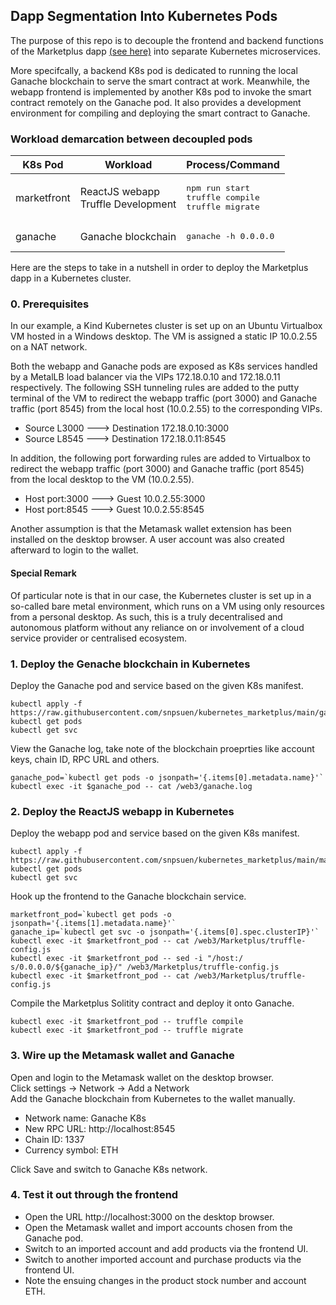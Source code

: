 ## Dapp Segmentation Into Kubernetes Pods
The purpose of this repo is to decouple the frontend and backend functions of the Marketplus dapp [(see here)](https://github.com/snpsuen/Marketplus) into separate Kubernetes microservices. 

More specifcally, a backend K8s pod is dedicated to running the local Ganache blockchain to serve the smart contract at work. Meanwhile, the webapp frontend is implemented by another K8s pod to invoke the smart contract remotely on the Ganache pod. It also provides a development environment for compiling and deploying the smart contract to Ganache.

### Workload demarcation between decoupled pods
<table>
	<thead>
		<tr>
			<th scope="col">K8s Pod</th>
			<th scope="col">Workload</th>
			<th scope="col">Process/Command</th>
		</tr>
	</thead>
	<tbody>
		<tr>
			<td>marketfront</td>
			<td aligh="left">ReactJS webapp <br> Truffle Development</td>
			<td aligh="left">
			<pre>npm run start<br>truffle compile<br>truffle migrate</pre>
			</td>
		</tr>
		<tr>
			<td>ganache</td>
			<td aligh="left">Ganache blockchain</td>
			<td aligh="left"><pre>ganache -h 0.0.0.0</pre></td>
		</tr>
	</tbody>
</table>

Here are the steps to take in a nutshell in order to deploy the Marketplus dapp in a Kubernetes cluster.

### 0. Prerequisites

In our example, a Kind Kubernetes cluster is set up on an Ubuntu Virtualbox VM hosted in a Windows desktop. The VM is assigned a static IP 10.0.2.55 on a NAT network.

Both the webapp and Ganache pods are exposed as K8s services handled by a MetalLB load balancer via the VIPs 172.18.0.10 and 172.18.0.11 respectively. The following SSH tunneling rules are added to the putty terminal of the VM to redirect the webapp traffic (port 3000) and Ganache traffic (port 8545) from the local host (10.0.2.55) to the corresponding VIPs.
* Source L3000 ---> Destination 172.18.0.10:3000
* Source L8545 ---> Destination 172.18.0.11:8545

In addition, the following port forwarding rules are added to Virtualbox to redirect the webapp traffic (port 3000) and Ganache traffic (port 8545) from the local desktop to the VM (10.0.2.55).
* Host port:3000 ---> Guest 10.0.2.55:3000
* Host port:8545 ---> Guest 10.0.2.55:8545

Another assumption is that the Metamask wallet extension has been installed on the desktop browser. A user account was also created afterward to login to the wallet.

#### Special Remark

Of particular note is that in our case, the Kubernetes cluster is set up in a so-called bare metal environment, which runs on a VM using only resources from a personal desktop. As such, this is a truly decentralised and autonomous platform without any reliance on or involvement of a cloud service provider or centralised ecosystem.

### 1. Deploy the Genache blockchain in Kubernetes

Deploy the Ganache pod and service based on the given K8s manifest.
```
kubectl apply -f https://raw.githubusercontent.com/snpsuen/kubernetes_marketplus/main/ganache_deploy_service.yaml
kubectl get pods
kubectl get svc
```
View the Ganache log, take note of the blockchain proeprties like account keys, chain ID, RPC URL and others.
```
ganache_pod=`kubectl get pods -o jsonpath='{.items[0].metadata.name}'`
kubectl exec -it $ganache_pod -- cat /web3/ganache.log
```
### 2. Deploy the ReactJS webapp in Kubernetes

Deploy the webapp pod and service based on the given K8s manifest.
```
kubectl apply -f https://raw.githubusercontent.com/snpsuen/kubernetes_marketplus/main/marketfront_deploy_service.yaml
kubectl get pods
kubectl get svc
```
Hook up the frontend to the Ganache blockchain service.
```
marketfront_pod=`kubectl get pods -o jsonpath='{.items[1].metadata.name}'`
ganache_ip=`kubectl get svc -o jsonpath='{.items[0].spec.clusterIP}'`
kubectl exec -it $marketfront_pod -- cat /web3/Marketplus/truffle-config.js
kubectl exec -it $marketfront_pod -- sed -i "/host:/ s/0.0.0.0/${ganache_ip}/" /web3/Marketplus/truffle-config.js
kubectl exec -it $marketfront_pod -- cat /web3/Marketplus/truffle-config.js
```
Compile the Marketplus Solitity contract and deploy it onto Ganache.
```
kubectl exec -it $marketfront_pod -- truffle compile
kubectl exec -it $marketfront_pod -- truffle migrate
```
### 3. Wire up the Metamask wallet and Ganache

Open and login to the Metamask wallet on the desktop browser. <br>
Click settings -> Network -> Add a Network <br>
Add the Ganache blockchain from Kubernetes to the wallet manually.
* Network name: Ganache K8s
* New RPC URL: http://localhost:8545
* Chain ID: 1337
* Currency symbol: ETH

Click Save and switch to Ganache K8s network.

### 4. Test it out through the frontend

* Open the URL http://localhost:3000 on the desktop browser.
* Open the Metamask wallet and import accounts chosen from the Ganache pod.
* Switch to an imported account and add products via the frontend UI.
* Switch to another imported account and purchase products via the frontend UI.
* Note the ensuing changes in the product stock number and account ETH.


